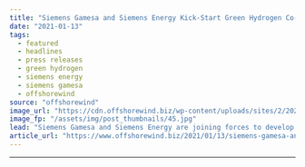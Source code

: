 ```yaml
---
title: "Siemens Gamesa and Siemens Energy Kick-Start Green Hydrogen Co-Op"
date: "2021-01-13"
tags: 
  - featured
  - headlines
  - press releases
  - green hydrogen
  - siemens energy
  - siemens gamesa
  - offshorewind
source: "offshorewind"
image_url: "https://cdn.offshorewind.biz/wp-content/uploads/sites/2/2021/01/13140007/Siemens-Gamesa-and-Siemens-Energy-Kick-Start-Green-Hydrogen-Co-Op.jpg"
image_fp: "/assets/img/post_thumbnails/45.jpg"
lead: "Siemens Gamesa and Siemens Energy are joining forces to develop a solution that fully"
article_url: "https://www.offshorewind.biz/2021/01/13/siemens-gamesa-and-siemens-energy-kick-start-green-hydrogen-co-op/"
---
```


---
